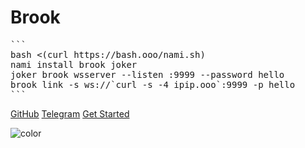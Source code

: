 # Brook
<pre>
```
bash <(curl https://bash.ooo/nami.sh)
nami install brook joker
joker brook wsserver --listen :9999 --password hello
brook link -s ws://`curl -s -4 ipip.ooo`:9999 -p hello
```
</pre>

[GitHub](https://github.com/txthinking/brook)
[Telegram](https://t.me/brookgroup)
[Get Started](#brook)

![color](#ffffff)
